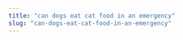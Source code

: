 ```yaml
---
title: "can dogs eat cat food in an emergency"
slug: "can-dogs-eat-cat-food-in-an-emergency"
---
```


